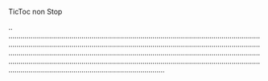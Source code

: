 TicToc non Stop

..
.............................................................................................................................................................................................................................................................................................................................................................................................................................................................................................................................................................................................